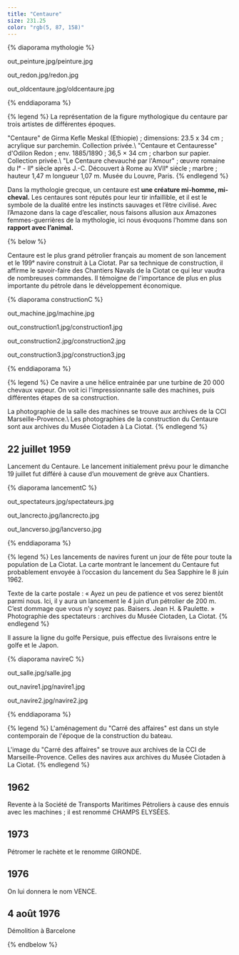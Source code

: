 ```yaml
---
title: "Centaure"
size: 231.25
color: "rgb(5, 87, 158)"
---
```


{% diaporama mythologie %}

out_peinture.jpg/peinture.jpg

out_redon.jpg/redon.jpg

out_oldcentaure.jpg/oldcentaure.jpg

{% enddiaporama %}

{% legend %}
La représentation de la figure mythologique du centaure par trois artistes de différentes époques. 

"Centaure" de Girma Kefle Meskal (Ethiopie) ; dimensions: 23.5 x 34&nbsp;cm ; acrylique sur parchemin. Collection privée.\\
"Centaure et Centauresse" d'Odilon Redon ; env. 1885/1890 ; 36,5 × 34&nbsp;cm ; charbon sur papier. Collection privée.\\
"Le Centaure chevauché par l'Amour"&nbsp;; œuvre romaine du Iᵉ - IIᵉ siècle après J.-C.
Découvert à Rome au XVIIᵉ siècle&nbsp;; marbre&nbsp;;  hauteur 1,47&nbsp;m longueur 1,07&nbsp;m. Musée du Louvre, Paris.
{% endlegend %}

Dans la mythologie grecque, un centaure est **une créature mi-homme, mi-cheval.** Les centaures sont réputés pour leur tir infaillible, et il est le symbole de la dualité entre les instincts sauvages et l’être civilisé.
Avec l’Amazone dans la cage d’escalier, nous faisons allusion aux Amazones femmes-guerrières de la mythologie, ici nous évoquons l’homme dans son **rapport avec l’animal.**

{% below %}

Centaure est le plus grand pétrolier français au moment de son lancement et le 199ᵉ navire construit à La Ciotat.
Par sa technique de construction, il affirme le savoir-faire des Chantiers Navals de la Ciotat ce qui leur vaudra de nombreuses commandes. Il témoigne de l'importance de plus en plus importante du pétrole dans le développement économique.

{% diaporama constructionC %}

out_machine.jpg/machine.jpg

out_construction1.jpg/construction1.jpg

out_construction2.jpg/construction2.jpg

out_construction3.jpg/construction3.jpg

{% enddiaporama %}

{% legend %}
Ce navire a une hélice entrainée par une turbine de 20&nbsp;000 chevaux vapeur. On voit ici l'impressionnante salle des machines, puis différentes étapes de sa construction. 

La photographie de la salle des machines se trouve aux archives de la CCI Marseille-Provence.\\
Les photographies de la construction du Centaure sont aux archives du Musée Ciotaden à La Ciotat.
{% endlegend %}

22 juillet 1959
------------

Lancement du Centaure. Le lancement initialement prévu pour le dimanche 19 juillet fut différé à cause d’un mouvement de grève aux Chantiers.

{% diaporama lancementC %}

out_spectateurs.jpg/spectateurs.jpg

out_lancrecto.jpg/lancrecto.jpg

out_lancverso.jpg/lancverso.jpg

{% enddiaporama %}

{% legend %}
Les lancements de navires furent un jour de fête pour toute la population de La Ciotat.
La carte montrant le lancement du Centaure fut probablement envoyée à l’occasion du lancement du Sea Sapphire le 8 juin 1962.

Texte de la carte postale&nbsp;: «&nbsp;Ayez un peu de  patience et vos serez bientôt parmi nous. Ici, il y aura un lancement le 4 juin d’un pétrolier de 200&nbsp;m. C’est dommage que vous n’y soyez pas. Baisers. Jean H. & Paulette.&nbsp;»
Photographie des spectateurs : archives du Musée Ciotaden, La Ciotat.
{% endlegend %}

Il assure la ligne du golfe Persique, puis effectue des livraisons entre le golfe et le Japon.

{% diaporama navireC %}

out_salle.jpg/salle.jpg

out_navire1.jpg/navire1.jpg

out_navire2.jpg/navire2.jpg

{% enddiaporama %}

{% legend %}
L'aménagement du "Carré des affaires" est dans un style contemporain de l'époque de la construction du bateau.

L'image du "Carré des affaires" se trouve aux archives de la CCI de Marseille-Provence. 
Celles des navires aux archives du Musée Ciotaden à La Ciotat.
{% endlegend %}

1962
-----
Revente à la Société de Transports Maritimes Pétroliers à cause des ennuis avec les machines&nbsp;; il est renommé CHAMPS ELYSÉES.


1973
-----

Pétromer le rachète et le renomme GIRONDE.


1976
-----

On lui donnera le nom VENCE.

4 août 1976
---------------

Démolition à Barcelone

{% endbelow %}
